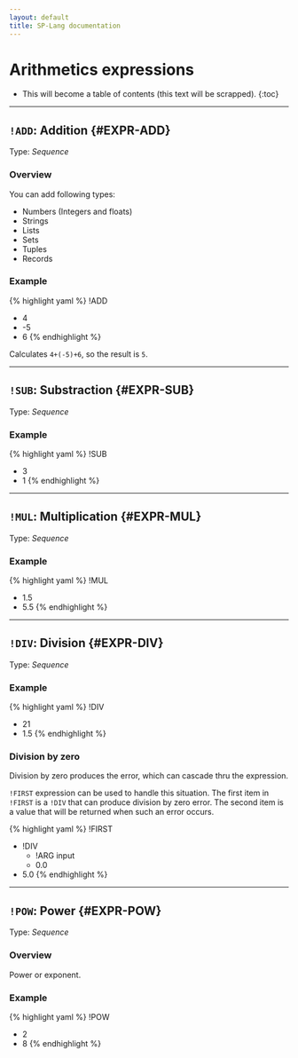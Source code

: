 ```yaml
---
layout: default
title: SP-Lang documentation
---
```


# Arithmetics expressions

* This will become a table of contents (this text will be scrapped).
{:toc}

---

## `!ADD`: Addition {#EXPR-ADD}

Type: _Sequence_

### Overview

You can add following types:

 * Numbers (Integers and floats)
 * Strings
 * Lists
 * Sets
 * Tuples
 * Records


### Example

{% highlight yaml %}
!ADD
- 4
- -5
- 6
{% endhighlight %}

Calculates `4+(-5)+6`, so the result is `5`.

---

## `!SUB`: Substraction {#EXPR-SUB}

Type: _Sequence_

### Example

{% highlight yaml %}
!SUB
- 3
- 1
{% endhighlight %}

---


## `!MUL`: Multiplication {#EXPR-MUL}

Type: _Sequence_

### Example

{% highlight yaml %}
!MUL
- 1.5
- 5.5
{% endhighlight %}

---


## `!DIV`: Division {#EXPR-DIV}

Type: _Sequence_

### Example

{% highlight yaml %}
!DIV
- 21
- 1.5
{% endhighlight %}


### Division by zero

Division by zero produces the error, which can cascade thru the expression.

`!FIRST` expression can be used to handle this situation.
The first item in `!FIRST` is a `!DIV` that can produce division by zero error.
The second item is a value that will be returned when such an error occurs.

{% highlight yaml %}
!FIRST
- !DIV
  - !ARG input
  - 0.0
- 5.0
{% endhighlight %}

---


## `!POW`: Power {#EXPR-POW}

Type: _Sequence_

### Overview

Power or exponent.

### Example

{% highlight yaml %}
!POW
- 2
- 8
{% endhighlight %}
